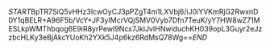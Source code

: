 $START$BpTR7SiQ5vHHz3IcwOyCJ3pPZgT4m1LXVbj6/iJ0iYVKmRjG2RwxnD0Y1qBELR+A96F5b/VcY+JF3yIMcrVQjSMV0Vyb7Dfn7TeuK/yY7HW8wZ71MESLkpWMThbqog6E9iR8yrPewI9Ncx7JklJvIHNwiduchKH039opL3Guyr2eJzzbcHLKy3eBjAkcYUoKh2YXk5J4p6kz6RdMsQ78Wg==$END$